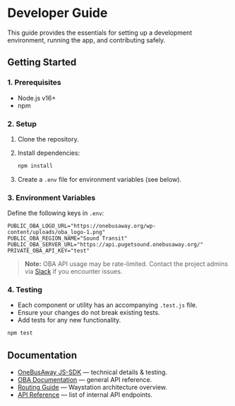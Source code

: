 # Developer Guide

This guide provides the essentials for setting up a development environment, running the app, and contributing safely.


## Getting Started

### 1. Prerequisites

* Node.js v16+
* npm

### 2. Setup

1. Clone the repository.
2. Install dependencies:

   ```bash
   npm install
   ```
3. Create a `.env` file for environment variables (see below).

### 3. Environment Variables

Define the following keys in `.env`:

```env
PUBLIC_OBA_LOGO_URL="https://onebusaway.org/wp-content/uploads/oba_logo-1.png"
PUBLIC_OBA_REGION_NAME="Sound Transit"
PUBLIC_OBA_SERVER_URL="https://api.pugetsound.onebusaway.org/"
PRIVATE_OBA_API_KEY="test"
```

> **Note:** OBA API usage may be rate-limited. Contact the project admins via [Slack](https://opentransitsoftwarefoundation.org/join-our-slack/) if you encounter issues.

### 4. Testing

* Each component or utility has an accompanying `.test.js` file.
* Ensure your changes do not break existing tests.
* Add tests for any new functionality.

```bash
npm test
```

## Documentation

* [OneBusAway JS-SDK](https://github.com/OneBusAway/js-sdk) — technical details & testing.
* [OBA Documentation](https://developer.onebusaway.org/) — general API reference.
* [Routing Guide](routing.md) — Waystation architecture overview.
* [API Reference](api-reference.md) — list of internal API endpoints.

